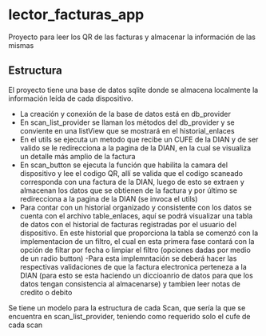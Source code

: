 # lector_facturas_app

Proyecto para leer los QR de las facturas y almacenar la información de las mismas

## Estructura

El proyecto tiene una base de datos sqlite donde se almacena localmente la información leída de cada dispositivo.

- La creación y conexión de la base de datos está en db_provider
- En scan_list_provider se llaman los métodos del db_provider y se conviente en una listView que se mostrará en el historial_enlaces 
- En el utils se ejecuta un metodo que recibe un CUFE de la DIAN y de ser valido se le redirecciona a la pagina de la 
DIAN, en la cual se visualiza un detalle más amplio de la factura
- En scan_button se ejecuta la función que habilita la camara del dispositivo y lee el codigo QR, allí se valida que el 
codigo scaneado corresponda con una factura de la DIAN, luego de esto se extraen y almacenan los datos que se obtienen de la factura y por último se redirecciona a la pagina de la DIAN (se invoca el utils)
- Para contar con un historial organizado y consistente con los datos se cuenta con el archivo table_enlaces, aquí se 
podrá visualizar una tabla de datos con el historial de facturas registradas por el usuario del dispositivo. En este historial que proporciona la tabla se comenzó con la implementacion de un filtro, el cual en esta primera fase contará con la opción de filtar por fecha o limpiar el filtro (opciones dadas por medio de un radio button)
-Para esta implemntación se deberá hacer las respectivas validaciones de que la factura electronica perteneza a la DIAN (para esto se esta haciendo un diccioanrio de datos para que los datos tengan consistencia al almacenarse) y tambien leer notas de credito o debito

Se tiene un modelo para la estructura de cada Scan, que sería la que se encuentra en scan_list_provider, teniendo como requerido solo el cufe de cada scan

